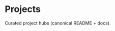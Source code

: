 <!-- status: stub; target: 150+ words -->
# Projects

Curated project hubs (canonical README + docs).


